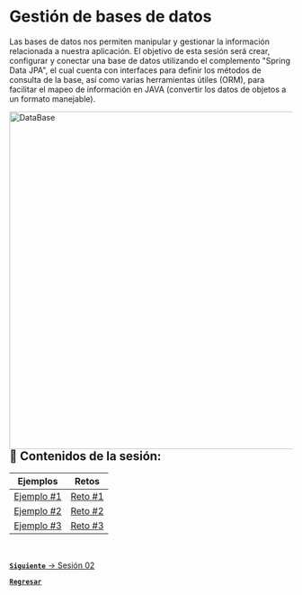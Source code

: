 # Gestión de bases de datos

Las bases de datos nos permiten manipular y gestionar la información relacionada a
nuestra aplicación. El objetivo de esta sesión será crear, configurar y conectar 
una base de datos utilizando el complemento "Spring Data JPA", el cual cuenta con 
interfaces para definir los métodos de consulta de la base, así como varias 
herramientas útiles (ORM), para facilitar el mapeo de información en JAVA (convertir 
los datos de objetos a un formato manejable). 

<img align="right" src="https://blog.kakaocdn.net/dn/s3HLE/btrhdeicykY/7plVbG3s19UlApciwCwpgk/img.png" alt="DataBase" width="600"/>

## :bookmark_tabs: Contenidos de la sesión:

| **Ejemplos**                           | **Retos**                     |
|----------------------------------------|-------------------------------|
| [Ejemplo #1](./work/Ejemplos/Ejemplo1) | [Reto #1](./work/Retos/Reto1) |
| [Ejemplo #2](./work/Ejemplos/Ejemplo2) | [Reto #2](./work/Retos/Reto2) |
| [Ejemplo #3](./work/Ejemplos/Ejemplo3) | [Reto #3](./work/Retos/Reto3) |

<br>

[**`Siguiente`** -> Sesión 02](../Sesion2)

[**`Regresar`**](../../../)
